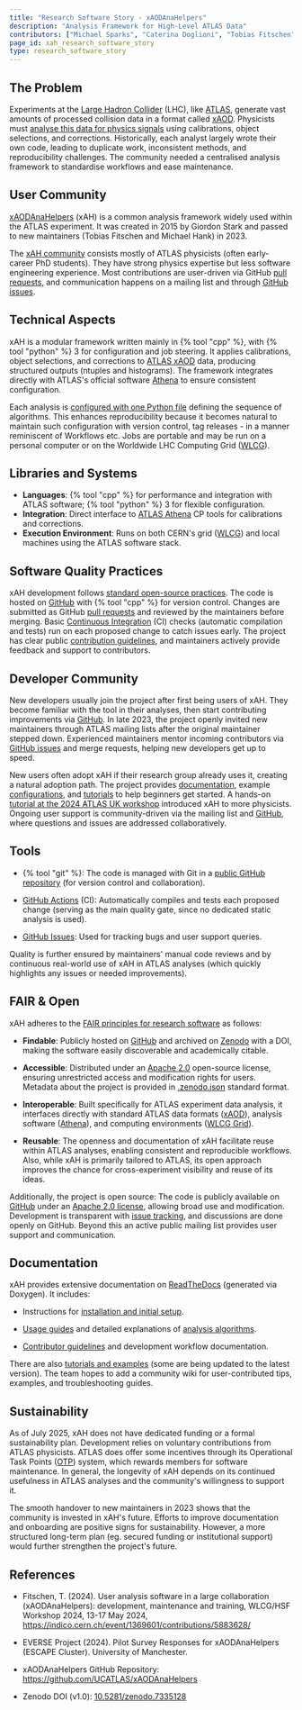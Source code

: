 ```yaml
---
title: "Research Software Story - xAODAnaHelpers"
description: "Analysis Framework for High-Level ATLAS Data"
contributors: ["Michael Sparks", "Caterina Doglioni", "Tobias Fitschen"]
page_id: xah_research_software_story
type: research_software_story
---
```


## The Problem

Experiments at the [Large Hadron Collider][CERN_LHC] (LHC), like [ATLAS][ATLAS_EXPERIMENT], generate vast amounts of processed collision data in a format called [xAOD][ATLAS_DATA_FORMAT].
Physicists must [analyse this data for physics signals][ATLAS_ANALYSIS] using calibrations, object selections, and corrections.
Historically, each analyst largely wrote their own code, leading to duplicate work, inconsistent methods, and reproducibility challenges.
The community needed a centralised analysis framework to standardise workflows and ease maintenance.


## User Community

[xAODAnaHelpers][XAH_WEBSITE] (xAH) is a common analysis framework widely used within the ATLAS experiment.
It was created in 2015 by Giordon Stark and passed to new maintainers (Tobias Fitschen and Michael Hank) in 2023.

The [xAH community][XAH_COMMUNITY_LINKS] consists mostly of ATLAS physicists (often early-career PhD students).
They have strong physics expertise but less software engineering experience.
Most contributions are user-driven via GitHub [pull requests][XAH_GITHUB_PULLREQUESTS], and communication happens on a mailing list and through [GitHub issues][XAH_GITHUB_ISSUES].


## Technical Aspects

xAH is a modular framework written mainly in {% tool "cpp" %}, with {% tool "python" %} 3 for configuration and job steering.
It applies calibrations, object selections, and corrections to [ATLAS xAOD][ATLAS_DATA_FORMAT] data, producing structured outputs (ntuples and histograms).
The framework integrates directly with ATLAS's official software [Athena][ATLAS_ATHENA_GITLAB] to ensure consistent configuration.

Each analysis is [configured with one Python file][XAH_CONFIGURING_SAMPLES] defining the sequence of algorithms.
This enhances reproducibility because it becomes natural to maintain such configuration with version control, tag releases - in a manner reminiscent of Workflows etc. Jobs are portable and may be run on a personal computer or on the Worldwide LHC Computing Grid ([WLCG][WLCG_GRID]).


## Libraries and Systems

- **Languages**: {% tool "cpp" %} for performance and integration with ATLAS software; {% tool "python" %} 3 for flexible configuration.
- **Integration**: Direct interface to [ATLAS Athena][ATLAS_ATHENA_GITLAB] CP tools for calibrations and corrections.
- **Execution Environment**: Runs on both CERN's grid ([WLCG][WLCG_GRID]) and local machines using the ATLAS software stack.


## Software Quality Practices

xAH development follows [standard open-source practices][XAH_DEVELOPMENT_WORKFLOW].
The code is hosted on [GitHub][XAH_GITHUB] with {% tool "cpp" %} for version control.
Changes are submitted as GitHub [pull requests][XAH_GITHUB_PULLREQUESTS] and reviewed by the maintainers before merging.
Basic [Continuous Integration][XAH_GITHUB_ACTIONS] (CI) checks (automatic compilation and tests) run on each proposed change to catch issues early.
The project has clear public [contribution guidelines][XAH_CONTRIBUTION_GUIDELINES], and maintainers actively provide feedback and support to contributors.


## Developer Community

New developers usually join the project after first being users of xAH.
They become familiar with the tool in their analyses, then start contributing improvements via [GitHub][XAH_GITHUB].
In late 2023, the project openly invited new maintainers through ATLAS mailing lists after the original maintainer stepped down.
Experienced maintainers mentor incoming contributors via [GitHub issues][XAH_GITHUB_ISSUES] and merge requests, helping new developers get up to speed.

New users often adopt xAH if their research group already uses it, creating a natural adoption path.
The project provides [documentation][XAH_READTHEDOCS], example [configurations][XAH_CONFIGURING_SAMPLES], and [tutorials][XAH_COMMUNITY_LINKS] to help beginners get started.
A hands-on [tutorial at the 2024 ATLAS UK workshop][XAH_WLCG_TRAINING] introduced xAH to more physicists.
Ongoing user support is community-driven via the mailing list and [GitHub][XAH_GITHUB], where questions and issues are addressed collaboratively.


## Tools

- {% tool "git" %}: The code is managed with Git in a [public GitHub repository][XAH_GITHUB] (for
  version control and collaboration).

- [GitHub Actions][XAH_GITHUB_ACTIONS] (CI): Automatically compiles and tests each proposed change
  (serving as the main quality gate, since no dedicated static analysis is used).

- [GitHub Issues][XAH_GITHUB_ISSUES]: Used for tracking bugs and user support queries.

Quality is further ensured by maintainers' manual code reviews and by continuous real-world use of xAH in ATLAS analyses (which quickly highlights any issues or needed improvements).


## FAIR & Open

xAH adheres to the [FAIR principles for research software][NATURE_FAIR4RS] as follows:

* **Findable**: Publicly hosted on [GitHub][XAH_GITHUB] and archived
  on [Zenodo][XAH_ZENODO_RECORDS] with a DOI, making the software easily discoverable and academically citable.

* **Accessible**: Distributed under an [Apache 2.0][LICENSE_APACHE2]
  open-source license, ensuring unrestricted access and modification rights for users.
  Metadata about the project is provided in [.zenodo.json][XAH_ZENODO_METADATA] standard format.

* **Interoperable**: Built specifically for ATLAS experiment
  data analysis, it interfaces directly with standard ATLAS data formats ([xAOD][ATLAS_DATA_FORMAT]), analysis software ([Athena][ATLAS_ATHENA_GITLAB]), and computing environments ([WLCG Grid][WLCG_GRID]).

* **Reusable**: The openness and documentation of xAH facilitate
  reuse within ATLAS analyses, enabling consistent and reproducible workflows.
  Also, while xAH is primarily tailored to ATLAS, its open approach improves the chance for cross-experiment visibility and reuse of its ideas.

Additionally, the project is open source: The code is publicly available on [GitHub][XAH_GITHUB] under an [Apache 2.0 license][LICENSE_APACHE2], allowing broad use and modification.
Development is transparent with [issue tracking][XAH_GITHUB_ISSUES], and discussions are done openly on GitHub.
Beyond this an active public mailing list provides user support and communication.


## Documentation

xAH provides extensive documentation on [ReadTheDocs][XAH_READTHEDOCS] (generated via Doxygen).
It includes:

- Instructions for [installation and initial setup][XAH_INSTALLATION].

- [Usage guides][XAH_USAGE] and detailed explanations of [analysis algorithms][XAH_ALGORITHMS].

- [Contributor guidelines][XAH_CONTRIBUTION_GUIDELINES] and development workflow documentation.

There are also [tutorials and examples][XAH_COMMUNITY_LINKS] (some are being updated to the latest version).
The team hopes to add a community wiki for user-contributed tips, examples, and troubleshooting guides.


## Sustainability

As of July 2025, xAH does not have dedicated funding or a formal sustainability plan.
Development relies on voluntary contributions from ATLAS physicists.
ATLAS does offer some incentives through its Operational Task Points ([OTP][ATLAS_OTP]) system, which rewards members for software maintenance.
In general, the longevity of xAH depends on its continued usefulness in ATLAS analyses and the community's willingness to support it.

<!-- Note: Most of the links relating to OTP are behind a cern login -->

The smooth handover to new maintainers in 2023 shows that the community is invested in xAH's future.
Efforts to improve documentation and onboarding are positive signs for sustainability.
However, a more structured long-term plan (eg.
secured funding or institutional support) would further strengthen the project's future.


## References

- Fitschen, T.  (2024).  User analysis software in a large collaboration
  (xAODAnaHelpers): development, maintenance and training, WLCG/HSF Workshop 2024, 13-17 May 2024, <https://indico.cern.ch/event/1369601/contributions/5883628/>

- EVERSE Project (2024). Pilot Survey Responses for xAODAnaHelpers (ESCAPE Cluster). University of Manchester.
- xAODAnaHelpers GitHub Repository: <https://github.com/UCATLAS/xAODAnaHelpers>
- Zenodo DOI (v1.0): [10.5281/zenodo.7335128][ZENODO_7335128]

<!-- External References embedded as links -->

[ATLAS_ANALYSIS]: https://cds.cern.ch/record/1282996/files/ATL-PHYS-SLIDE-2010-229.pdf
[ATLAS_ATHENA_GITLAB]: https://gitlab.cern.ch/atlas/athena
[ATLAS_DATA_FORMAT]: https://indico.cern.ch/event/887763/contributions/3785010/subcontributions/302546/attachments/2008042/3354193/c_240320.pdf
[ATLAS_EXPERIMENT]: https://atlas.cern/

<!-- Note: Most of the links relating to OTP are behind a cern login -->

[ATLAS_OTP]: https://indico.mpp.mpg.de/event/4493/contributions/10569/attachments/8279/9189/OTP_Overview.pdf
[CERN_LHC]: https://home.cern/science/accelerators/large-hadron-collider
[LICENSE_APACHE2]: https://www.apache.org/licenses/LICENSE-2.0
[NATURE_FAIR4RS]: https://www.nature.com/articles/s41597-022-01710-x
[WLCG_GRID]: https://www.home.cern/science/computing/grid
[XAH_ALGORITHMS]: https://xaodanahelpers.readthedocs.io/en/latest/Algorithms.html
[XAH_COMMUNITY_LINKS]: https://xaodanahelpers.readthedocs.io/en/latest/Community.html
[XAH_CONFIGURING_SAMPLES]: https://xaodanahelpers.readthedocs.io/en/latest/UsingUs.html#configuring-samples
[XAH_CONTRIBUTION_GUIDELINES]: https://github.com/UCATLAS/xAODAnaHelpers/blob/main/CONTRIBUTING.md
[XAH_DEVELOPMENT_WORKFLOW]: https://xaodanahelpers.readthedocs.io/en/latest/Development.html
[XAH_GITHUB]: https://github.com/UCATLAS/xAODAnaHelpers
[XAH_GITHUB_ACTIONS]: https://github.com/UCATLAS/xAODAnaHelpers/actions
[XAH_GITHUB_ISSUES]: https://github.com/UCATLAS/xAODAnaHelpers/issues
[XAH_GITHUB_PULLREQUESTS]: https://github.com/UCATLAS/xAODAnaHelpers/pulls
[XAH_INSTALLATION]: https://xaodanahelpers.readthedocs.io/en/latest/Installing.html
[XAH_READTHEDOCS]: https://xaodanahelpers.readthedocs.io/en/latest/index.html
[XAH_USAGE]: https://xaodanahelpers.readthedocs.io/en/latest/UsingUs.html
[XAH_WEBSITE]: https://ucatlas.github.io/xAODAnaHelpers/
[XAH_WLCG_TRAINING]: https://indico.cern.ch/event/1369601/contributions/5883628/
[XAH_ZENODO_METADATA]: https://github.com/UCATLAS/xAODAnaHelpers/blob/main/.zenodo.json
[XAH_ZENODO_RECORDS]: https://zenodo.org/records/7335128
[ZENODO_7335128]: https://zenodo.org/records/7335128
